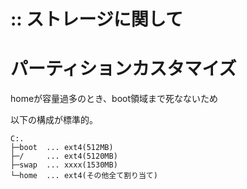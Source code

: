 
:: ストレージに関して
===

# パーティションカスタマイズ

homeが容量過多のとき、boot領域まで死なないため

以下の構成が標準的。

```
C:.
├─boot  ... ext4(512MB)
├─/     ... ext4(5120MB)
├─swap  ... xxxx(1530MB)
└─home  ... ext4(その他全て割り当て)
```


